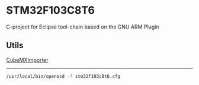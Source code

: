 # STM32F103C8T6
C-project for Eclipse tool-chain based on the GNU ARM Plugin



## Utils

[CubeMXImporter](https://github.com/cnoviello/CubeMXImporter)



-----

```bash
/usr/local/bin/openocd -f stm32f103c8t6.cfg
```
